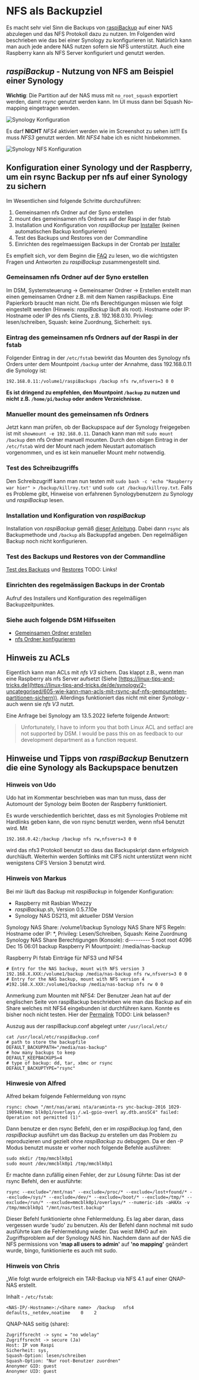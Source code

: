 # NFS als Backupziel

Es macht sehr viel Sinn die Backups von [raspiBackup](https://linux-tips-and-tricks.de/de/raspibackup) 
auf einer NAS abzulegen und das NFS Protokoll dazu zu nutzen. Im Folgenden wird beschrieben wie 
das bei einer Synology zu konfigurieren ist. Natürlich kann man auch jede andere NAS nutzen sofern sie NFS unterstützt. Auch eine Raspberry kann als NFS Server konfiguriert und genutzt werden. 

## *raspiBackup* - Nutzung von NFS am Beispiel einer Synology

**Wichtig**: Die Partition auf der NAS muss mit `no_root_squash` exportiert werden,
damit *rsync* genutzt werden kann. Im UI muss dann bei Squash No-mapping eingetragen
werden.

![Synology Konfiguration](images/synology-nfs-defs.png)

Es darf **NICHT** *NFS4* aktiviert werden wie im Screenshot zu sehen ist!!! Es muss
*NFS3* genutzt werden. Mit *NFS4* habe ich es nicht hinbekommen.

![Synology NFS Konfiguration](images/synologyNFSAddtlSettings.png)

## Konfiguration einer Synology und der Raspberry, um ein rsync Backup per nfs auf einer Synology zu sichern

Im Wesentlichen sind folgende Schritte durchzuführen:

1) Gemeinsamen nfs Ordner auf der Syno erstellen
2) mount des gemeinsamen nfs Ordners auf der Raspi in der fstab
3) Installation und Konfiguration von *raspiBackup* per [Installer](installation.md) (keinen automatischen Backup konfigurieren)
4) Test des Backups und Restores von der Commandline
5) Einrichten des regelmaessigen Backups in der Crontab per [Installer](installation.md)

Es empfielt sich, vor dem Beginn die [FAQ](faq.md) zu lesen, wo die wichtigsten
Fragen und Antworten zu *raspiBackup* zusammengestellt sind.

### Gemeinsamen nfs Ordner auf der Syno erstellen

Im DSM, Systemsteuerung -> Gemeinsamer Ordner -> Erstellen erstellt man einen
gemeinsamen Ordner z.B. mit dem Namen raspiBackups. Eine Papierkorb braucht man
nicht. Die nfs Berechtigungen müssen wie folgt eingestellt werden (Hinweis:
*raspiBackup* läuft als root). Hostname oder IP: Hostname oder IP des nfs
Clients, z.B. 192.168.0.10. Privileg: lesen/schreiben, Squash: keine Zuordnung,
Sicherheit: sys.

### Eintrag des gemeinsamen nfs Ordners auf der Raspi in der fstab

Folgender Eintrag in der `/etc/fstab` bewirkt das Mounten des Synology nfs Orders
unter dem Mountpoint `/backup` unter der Annahme, dass 192.168.0.11 die Synology
ist:

```
192.168.0.11:/volume1/raspiBackups /backup nfs rw,nfsvers=3 0 0
```

**Es ist dringend zu empfehlen, den Mountpoint `/backup` zu nutzen und nicht z.B.
`/home/pi/backup` oder andere Verzeichnisse.**


### Manueller mount des gemeinsamen nfs Ordners

Jetzt kann man prüfen, ob der Backupspace auf der Synology freigegeben ist mit
`showmount -e 192.168.0.11`. Danach kann man mit `sudo mount /backup` den nfs
Ordner manuell mounten. Durch den obigen Eintrag in der `/etc/fstab` wird der
Mount nach jedem Neustart automatisch vorgenommen, und es ist kein manueller
Mount mehr notwendig.

### Test des Schreibzugriffs

Den Schreibzugriff kann man nun testen mit `sudo bash -c 'echo "Raspberry war
hier" > /backup/killroy.txt'` und `sudo cat /backup/killroy.txt`.
Falls es Probleme gibt, Hinweise von erfahrenen Synologybenutzern zu Synology
und *raspiBackup* lesen.

### Installation und Konfiguration von *raspiBackup*

Installation von *raspiBackup* gemäß [dieser Anleitung](installation.md).
Dabei dann `rsync` als Backupmethode und `/backup` als Backuppfad angeben.
Den regelmäßigen Backup noch nicht konfigurieren.

### Test des Backups und Restores von der Commandline

[Test des Backups]() und [Restores](restore.md)  TODO: Links!

### Einrichten des regelmässigen Backups in der Crontab

Aufruf des Installers und Konfiguration des regelmäßigen Backupzeitpunktes.

### Siehe auch folgende DSM Hilfsseiten

  - [Gemeinsamen Ordner erstellen](https://www.synology.com/de-de/knowledgebase/DSM/help/DSM/AdminCenter/file_share_create)
  - [nfs Ordner konfigurieren](https://www.synology.com/de-de/knowledgebase/DSM/tutorial/File_Sharing/How_to_access_files_on_Synology_NAS_within_the_local_network_NFS)


## Hinweis zu ACLs

Eigentlich kann man ACLs mit *nfs V3* sichern. Das klappt z.B., wenn man eine
Raspberry als nfs Server aufsetzt (Siehe [https://linux-tips-and-tricks.de](https://linux-tips-and-tricks.de/de/synology/2-uncategorised/605-wie-kann-man-acls-mit-rsync-auf-nfs-gemounteten-partitionen-sichern)).
Allerdings funktioniert das nicht mit einer *Synology* - auch wenn sie *nfs V3* nutzt.

Eine Anfrage bei Synology am 13.5.2022 lieferte folgende Antwort:

> Unfortunately, I have to inform you that both Linux ACL and setfacl are not supported by DSM.
> I would be pass this on as feedback to our development department as a function request.

## Hinweise und Tipps von *raspiBackup* Benutzern die eine Synology als Backupspace benutzen

### Hinweis von Udo

Udo hat im Kommentar beschrieben was man tun muss, dass der Automount der
Synology beim Booten der Raspberry funktioniert.

Es wurde verschiedentlich berichtet, dass es mit Synologies Probleme mit
Hardlinks geben kann, die von rsync benutzt werden, wenn nfs4 benutzt wird. Mit

```
192.168.0.42:/backup /backup nfs rw,nfsvers=3 0 0
```

wird das nfs3 Protokoll benutzt so dass das Backupskript dann erfolgreich durchläuft.
Weiterhin werden Softlinks mit CIFS nicht unterstützt wenn nicht wenigstens CIFS Version 3 benutzt wird.

### Hinweis von Markus

Bei mir läuft das Backup mit *raspiBackup* in folgender Konfiguration:

* Raspberry mit Rasbian Whezzy
* *raspiBackup*.sh, Version 0.5.7.10e
* Synology NAS DS213, mit aktueller DSM Version

Synology NAS Share: /volume1/backup
Synology NAS Share NFS Regeln: Hostname oder IP: *, Privileg: Lesen/Schreiben, Squash: Keine Zuordnung
Synology NAS Share Berechtigungen (Konsole): d---------    5 root     root          4096 Dec 15 06:01 backup
Raspberry Pi Mountpoint: /media/nas-backup

Raspberry Pi fstab Einträge für NFS3 und NFS4

```
# Entry for the NAS backup, mount with NFS version 3
192.168.X.XXX:/volume1/backup /media/nas-backup nfs rw,nfsvers=3 0 0
# Entry for the NAS backup, mount with NFS version 4
#192.168.X.XXX:/volume1/backup /media/nas-backup nfs rw 0 0
```

Anmerkung zum Mounten mit NFS4:
Der Benutzer Jean hat auf der englischen Seite von raspiBackup beschrieben wie
man das Backup auf ein Share welches mit NFS4 eingebunden ist durchführen kann.
Konnte es bisher noch nicht testen. Hier der [Permalink](https://linux-tips-and-tricks.de/en/raspberry/303-pi-creates-automatic-backups-of-itself#comment-530) TODO: Link belassen?

Auszug aus der raspiBackup.conf abgelegt unter `/usr/local/etc/`

```
cat /usr/local/etc/raspiBackup.conf
# path to store the backupfile
DEFAULT_BACKUPPATH="/media/nas-backup"
# how many backups to keep
DEFAULT_KEEPBACKUPS=4
# type of backup: dd, tar, xbmc or rsync
DEFAULT_BACKUPTYPE="rsync"
```

### Hinwesie von Alfred

Alfred bekam folgende Fehlermeldung von rsync

```
rsync: chown "/mnt/nas/arami nta/araminta-rs ync-backup-2016 1029-190948/mmc blk0p1/overlays /.w1-gpio-overl ay.dtb.ansSC4" failed: Operation not permitted (1)"
```

Dann benutze er den rsync Befehl, den er im *raspiBackup*.log fand, den
*raspiBackup* ausführt um das Backup zu erstellen um das Problem zu
reproduzieren und gezielt ohne *raspiBackup* zu debuggen. Da er den -P Modus
benutzt musste er vorher noch folgende Befehle ausführen:

```
sudo mkdir /tmp/mmcblk0p1
sudo mount /dev/mmcblk0p1 /tmp/mmcblk0p1
```

Er machte dann zufällig einen Fehler, der zur Lösung führte: Das ist der rsync
Befehl, den er ausführte:

```
rsync --exclude="/mnt/nas" --exclude=/proc/* --exclude=/lost+found/* --exclude=/sys/* --exclude=/dev/* --exclude=/boot/* --exclude=/tmp/* --exclude=/run/* --exclude=mmcblk0p1/overlays/* --numeric-ids -aHAXx -v /tmp/mmcblk0p1 "/mnt/nas/test.backup"
```

Dieser Befehl funktionierte ohne Fehlermeldung. Es lag aber daran, dass
vergessen wurde 'sudo' zu benutzen. Als der Befehl dann nochmal mit sudo
ausführte kam die Fehlermeldung wieder. Das weist IMHO auf ein Zugriffsproblem
auf der Synology NAS hin. Nachdem dann auf der NAS die NFS permissions von
**'map all users to admin'** auf **'no mapping'** geändert wurde, bingo, funktionierte
es auch mit sudo.

### Hinweis von Chris

„Wie folgt wurde erfolgreich ein TAR-Backup via NFS 4.1 auf einer QNAP-NAS erstellt.

Inhalt - `/etc/fstab`:

```
<NAS-IP/-Hostname>:/<Share name>  /backup   nfs4    defaults,_netdev,noatime    0    2
```


QNAP-NAS seitig (share):

```
Zugriffsrecht -> sync = "no wdelay"
Zugriffsrecht -> secure (Ja)
Host: IP vom Raspi
Sicherheit: sys,
Squash-Option: lesen/schreiben
Squash-Option: "Nur root-Benutzer zuordnen"
Anonymer GID: guest
Anonymer UID: guest
```


[.status]: rft
[.source]: https://linux-tips-and-tricks.de/de/synology
[.source]: https://www.linux-tips-and-tricks.de/en/synology

